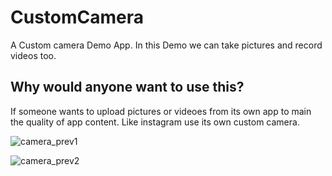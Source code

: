 # CustomCamera
A Custom camera Demo App. In this Demo we can take pictures and record videos too.

## Why would anyone want to use this?
If someone wants to upload pictures or videoes from its own app to main the quality of app content. Like instagram use its own custom camera.  


![camera_prev1](https://user-images.githubusercontent.com/15318984/43355909-b9f91cee-9283-11e8-9f86-a245b22d3df5.png)

![camera_prev2](https://user-images.githubusercontent.com/15318984/43355910-ba34d8b0-9283-11e8-987a-8e457c8878dd.png)

